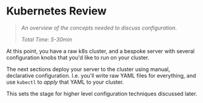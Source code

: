# Kubernetes Review

> _An overview of the concepts needed to discuss configuration._
>
> _Total Time: 5-30min_

At this point, you have a raw k8s cluster, and a
bespoke server with several configuration knobs that
you'd like to run on your cluster.

The next sections deploy your server to the cluster
using manual, declarative configuration.  I.e.  you'll
write raw YAML files for everything, and use `kubectl`
to _apply_ that YAML to your cluster.

This sets the stage for higher level configuration
techniques discussed later.
